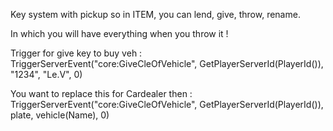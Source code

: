 Key system with pickup so in ITEM, you can lend, give, throw, rename.

In which you will have everything when you throw it !

Trigger for give key to buy veh : TriggerServerEvent("core:GiveCleOfVehicle", GetPlayerServerId(PlayerId()), "1234", "Le.V", 0)

You want to replace this for Cardealer then : TriggerServerEvent("core:GiveCleOfVehicle", GetPlayerServerId(PlayerId()), plate, vehicle(Name), 0)
